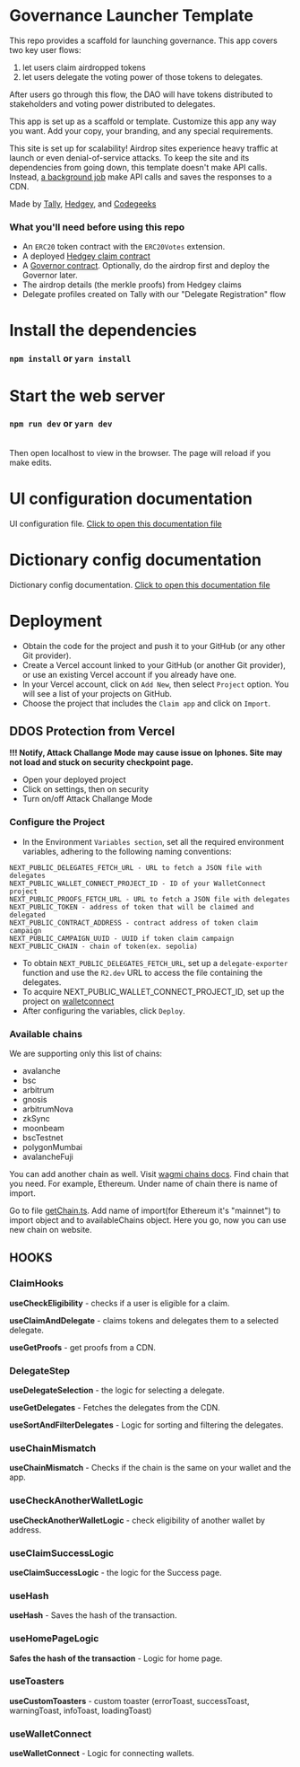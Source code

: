 # Governance Launcher Template
This repo provides a scaffold for launching governance. This app covers two key user flows: 
1) let users claim airdropped tokens
2) let users delegate the voting power of those tokens to delegates.

After users go through this flow, the DAO will have tokens distributed to stakeholders and voting power distributed to delegates.

This app is set up as a scaffold or template. Customize this app any way you want. Add your copy, your branding, and any special requirements.

This site is set up for scalability! Airdrop sites experience heavy traffic at launch or even denial-of-service attacks. To keep the site and its dependencies from going down, this template doesn't make API calls. Instead, [a background job](https://github.com/withtally/delegate-exporter) make API calls and saves the responses to a CDN.

Made by [Tally](https://tally.xyz/), [Hedgey](https://hedgey.finance/), and [Codegeeks](https://codegeeks.solutions/)

### What you'll need before using this repo
- An `ERC20` token contract with the `ERC20Votes` extension.
- A deployed [Hedgey claim contract](https://github.com/hedgey-finance/DelegatedTokenClaims)
- A [Governor contract](https://docs.tally.xyz/knowledge-base/tally/governor-framework). Optionally, do the airdrop first and deploy the Governor later.
- The airdrop details (the merkle proofs) from Hedgey claims
- Delegate profiles created on Tally with our "Delegate Registration" flow
  

# Install the dependencies

### `npm install` or `yarn install`

# Start the web server

### `npm run dev` or `yarn dev`

\
Then open localhost to view in the browser. The page will reload if you make edits.
# UI configuration documentation
UI configuration file. [Click to open this
documentation file](./UIconfig_documentation.md)

# Dictionary config documentation
Dictionary config documentation. [Click to open this
documentation file](./dictionary-config-README.md)

# Deployment

- Obtain the code for the project and push it to your GitHub (or any other Git provider).
- Create a Vercel account linked to your GitHub (or another Git provider), or use an existing Vercel account if you already have one.
- In your Vercel account, click on `Add New`, then select `Project` option. You will see a list of your projects on GitHub.
- Choose the project that includes the `Claim app` and click on `Import`.

## DDOS Protection from Vercel

**!!! Notify, Attack Challange Mode may cause issue on Iphones. Site may not load and stuck on security checkpoint page.**

- Open your deployed project
- Click on settings, then on security
- Turn on/off Attack Challange Mode

### Configure the Project

- In the Environment `Variables section`, set all the required environment variables, adhering to the following naming conventions:

```
NEXT_PUBLIC_DELEGATES_FETCH_URL - URL to fetch a JSON file with delegates
NEXT_PUBLIC_WALLET_CONNECT_PROJECT_ID - ID of your WalletConnect project
NEXT_PUBLIC_PROOFS_FETCH_URL - URL to fetch a JSON file with delegates
NEXT_PUBLIC_TOKEN - address of token that will be claimed and delegated
NEXT_PUBLIC_CONTRACT_ADDRESS - contract address of token claim campaign
NEXT_PUBLIC_CAMPAIGN_UUID - UUID if token claim campaign
NEXT_PUBLIC_CHAIN - chain of token(ex. sepolia)
```

- To obtain `NEXT_PUBLIC_DELEGATES_FETCH_URL`, set up a `delegate-exporter` function and use the `R2.dev` URL to access the file containing the delegates.
- To acquire NEXT_PUBLIC_WALLET_CONNECT_PROJECT_ID, set up the project on [walletconnect](https://cloud.walletconnect.com/sign-in)
- After configuring the variables, click `Deploy`.

### Available chains
We are supporting only this list of chains:
- avalanche 
- bsc
- arbitrum
- gnosis
- arbitrumNova
- zkSync
- moonbeam
- bscTestnet
- polygonMumbai
- avalancheFuji

You can add another chain as well. Visit [wagmi chains docs](https://wagmi.sh/react/api/chains). Find chain that you need. For example, Ethereum. Under name of chain there is name of import.

Go to file [getChain.ts](./config/wagmi/getChain.ts). Add name of import(for Ethereum it's "mainnet") to import object and to availableChains object. Here you go, now you can use new chain on website.

## HOOKS
### ClaimHooks
**useCheckEligibility** - checks if a user is eligible for a claim.

**useClaimAndDelegate** - claims tokens and delegates them to a selected delegate.

**useGetProofs** - get proofs from a CDN.

### DelegateStep

**useDelegateSelection** - the logic for selecting a delegate.

**useGetDelegates** - Fetches the delegates from the CDN.

**useSortAndFilterDelegates** - Logic for sorting and filtering the delegates.

### useChainMismatch
**useChainMismatch** - Checks if the chain is the same on your wallet and the app.

### useCheckAnotherWalletLogic
**useCheckAnotherWalletLogic** - check eligibility of another wallet by address.

### useClaimSuccessLogic

**useClaimSuccessLogic** - the logic for the Success page.

### useHash
**useHash** - Saves the hash of the transaction.

### useHomePageLogic
**Safes the hash of the transaction** - Logic for home page.

### useToasters
**useCustomToasters** - custom toaster (errorToast, successToast, warningToast, infoToast, loadingToast)

### useWalletConnect

**useWalletConnect** - Logic for connecting wallets.

